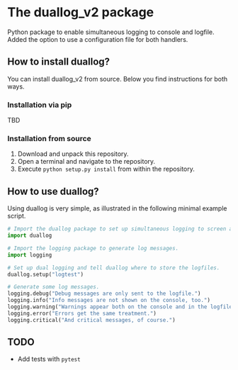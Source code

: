 # The duallog_v2 package

Python package to enable simultaneous logging to console and logfile. Added the option to use a configuration file for both handlers.



## How to install duallog?

You can install duallog_v2  from source.
Below you find instructions for both ways.

### Installation via pip

TBD

### Installation from source

1. Download and unpack this repository.
2. Open a terminal and navigate to the repository. 
3. Execute `python setup.py install` from within the repository.

## How to use duallog?

Using duallog is very simple, as illustrated in the following minimal example script.

```python
# Import the duallog package to set up simultaneous logging to screen and console.
import duallog

# Import the logging package to generate log messages.
import logging

# Set up dual logging and tell duallog where to store the logfiles.
duallog.setup("logtest")

# Generate some log messages.
logging.debug("Debug messages are only sent to the logfile.")
logging.info("Info messages are not shown on the console, too.")
logging.warning("Warnings appear both on the console and in the logfile.")
logging.error("Errors get the same treatment.")
logging.critical("And critical messages, of course.")
```

## TODO

- Add tests with `pytest`
